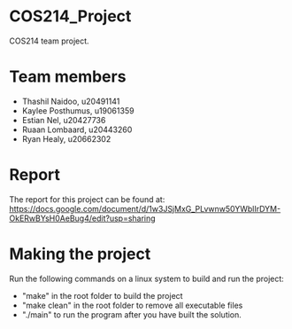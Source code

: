# COS214_Project

COS214 team project.

# Team members

- Thashil Naidoo, u20491141
- Kaylee Posthumus, u19061359
- Estian Nel, u20427736
- Ruaan Lombaard, u20443260
- Ryan Healy, u20662302

# Report

The report for this project can be found at: https://docs.google.com/document/d/1w3JSjMxG_PLvwnw50YWblIrDYM-OkERwBYsH0AeBug4/edit?usp=sharing

# Making the project

Run the following commands on a linux system to build and run the project:

- "make" in the root folder to build the project
- "make clean" in the root folder to remove all executable files
- "./main" to run the program after you have built the solution.
